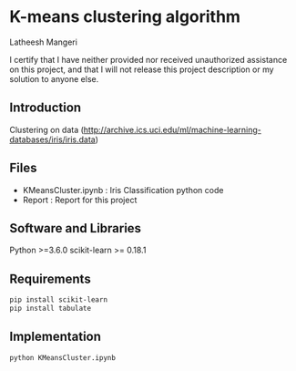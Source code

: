 # K-means clustering algorithm

Latheesh Mangeri

I certify that I have neither provided nor received unauthorized assistance on this project, and that I will not release this project description or my solution to anyone else.

## Introduction
Clustering on data (http://archive.ics.uci.edu/ml/machine-learning-databases/iris/iris.data)

## Files
* KMeansCluster.ipynb : Iris Classification python code
* Report : Report for this project


## Software and Libraries

Python >=3.6.0
scikit-learn >= 0.18.1

## Requirements

```bash
pip install scikit-learn
pip install tabulate
```

## Implementation

```bash
python KMeansCluster.ipynb
```



